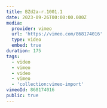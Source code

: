 ```yaml
---
title: BZd2a-r.1001.1
date: 2023-09-26T00:00:00.000Z
media:
  provider: vimeo
  url: 'https://vimeo.com/868174016'
  type: video
  embed: true
duration: 175
tags:
  - video
  - vimeo
  - video
  - vimeo
  - 'collection:vimeo-import'
vimeoId: 868174016
public: true
---
```

<!-- Vimeo video: BZd2a-r.1001.1 -->
<!-- Duration: 2:55 -->
<!-- Created: 2023-09-26 -->

<ClientOnly>
  <WorkbookViewer />
</ClientOnly>

<script setup>
import WorkbookViewer from "../../.vitepress/theme/components/workbook/WorkbookViewer.vue";
</script>
